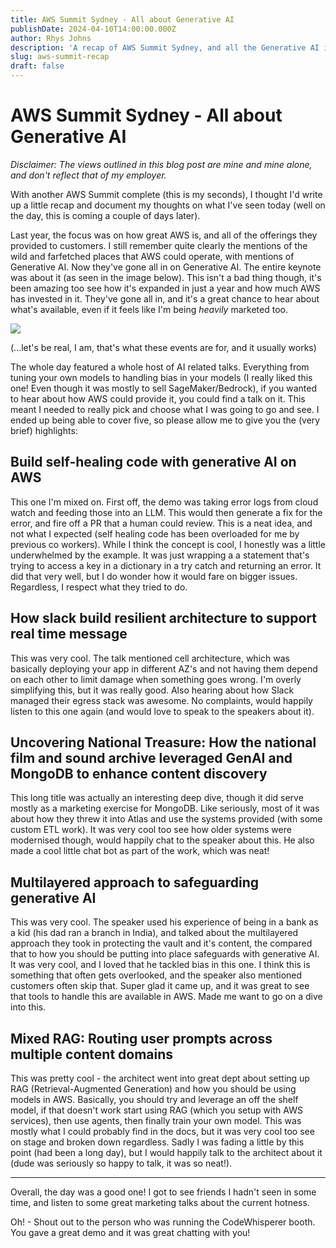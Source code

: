 ```yaml
---
title: AWS Summit Sydney - All about Generative AI
publishDate: 2024-04-10T14:00:00.000Z
author: Rhys Johns
description: 'A recap of AWS Summit Sydney, and all the Generative AI info it had to offer'
slug: aws-summit-recap
draft: false
---
```


# AWS Summit Sydney - All about Generative AI

*Disclaimer: The views outlined in this blog post are mine and mine alone, and don't reflect that of my employer.*

With another AWS Summit complete (this is my seconds), I thought I'd write up a little recap and document my thoughts on what I've seen today (well on the day, this is coming a couple of days later).

Last year, the focus was on how great AWS is, and all of the offerings they provided to customers. I still remember quite clearly the mentions of the wild and farfetched places that AWS could operate, with mentions of Generative AI. Now they've gone all in on Generative AI. The entire keynote was about it (as seen in the image below). This isn't a bad thing though, it's been amazing too see how it's expanded in just a year and how much AWS has invested in it. They've gone all in, and it's a great chance to hear about what's available, even if it feels like I'm being *heavily* marketed too.

![](/src/assets/IMG_9010.png)

(...let's be real, I am, that's what these events are for, and it usually works)

The whole day featured a whole host of AI related talks. Everything from tuning your own models to handling bias in your models (I really liked this one! Even though it was mostly to sell SageMaker/Bedrock), if you wanted to hear about how AWS could provide it, you could find a talk on it. This meant I needed to really pick and choose what I was going to go and see. I ended up being able to cover five, so please allow me to give you the (very brief) highlights:

## Build self-healing code with generative AI on AWS

This one I'm mixed on. First off, the demo was taking error logs from cloud watch and feeding those into an LLM. This would then generate a fix for the error, and fire off a PR that a human could review. This is a neat idea, and not what I expected (self healing code has been overloaded for me by previous co workers). While I think the concept is cool, I honestly was a little underwhelmed by the example. It was just wrapping a a statement that's trying to access a key in a dictionary in a try catch and returning an error. It did that very well, but I do wonder how it would fare on bigger issues. Regardless, I respect what they tried to do.

## How slack build resilient architecture to support real time message

This was very cool. The talk mentioned cell architecture, which was basically deploying your app in different AZ's and not having them depend on each other to limit damage when something goes wrong. I'm overly simplifying this, but it was really good. Also hearing about how Slack managed their egress stack was awesome. No complaints, would happily listen to this one again (and would love to speak to the speakers about it).

## Uncovering National Treasure: How the national film and sound archive leveraged GenAI and MongoDB to enhance content discovery

This long title was actually an interesting deep dive, though it did serve mostly as a marketing exercise for MongoDB. Like seriously, most of it was about how they threw it into Atlas and use the systems provided (with some custom ETL work). It was very cool too see how older systems were modernised though, would happily chat to the speaker about this. He also made a cool little chat bot as part of the work, which was neat!

## Multilayered approach to safeguarding generative AI

This was very cool. The speaker used his experience of being in a bank as a kid (his dad ran a branch in India), and talked about the multilayered approach they took in protecting the vault and it's content, the compared that to how you should be putting into place safeguards with generative AI. It was very cool, and I loved that he tackled bias in this one. I think this is something that often gets overlooked, and the speaker also mentioned customers often skip that. Super glad it came up, and it was great to see that tools to handle this are available in AWS. Made me want to go on a dive into this.

## Mixed RAG: Routing user prompts across multiple content domains

This was pretty cool - the architect went into great dept about setting up RAG (Retrieval-Augmented Generation) and how you should be using models in AWS. Basically, you should try and leverage an off the shelf model, if that doesn't work start using RAG (which you setup with AWS services), then use agents, then finally train your own model. This was mostly what I could probably find in the docs, but it was very cool too see on stage and broken down regardless. Sadly I was fading a little by this point (had been a long day), but I would happily talk to the architect about it (dude was seriously so happy to talk, it was so neat!).

***

Overall, the day was a good one! I got to see friends I hadn't seen in some time, and listen to some great marketing talks about the current hotness.

Oh! - Shout out to the person who was running the CodeWhisperer booth. You gave a great demo and it was great chatting with you!
